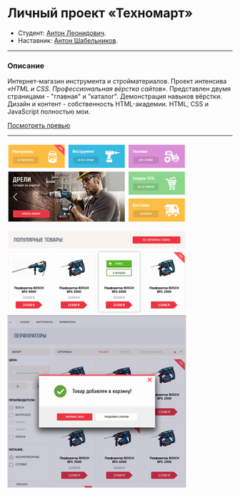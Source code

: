 # Личный проект «Техномарт»

* Студент: [Антон Леонидович](https://up.htmlacademy.ru/htmlcss/25/user/948947).
* Наставник: [Антон Шабельников](https://htmlacademy.ru/profile/hulkaton).
---
### Описание
Интернет-магазин инструмента и стройматериалов. Проект интенсива *«HTML и CSS. Профессиональная вёрстка сайтов»*. Представлен двумя страницами - "главная" и "каталог". Демонстрация навыков вёрстки. Дизайн и контент - собственность HTML-академии. HTML, CSS и JavaScript полностью мои.

[Посмотреть превью](https://utavegu.github.io/948947-technomart-25/)

---

![](./img/miniature/tech_min_1(3).png) ![](./img/miniature/tech_min_2(3).png)
